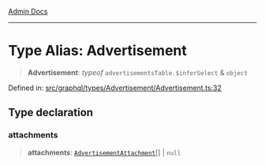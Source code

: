 [Admin Docs](/)

***

# Type Alias: Advertisement

> **Advertisement**: *typeof* `advertisementsTable.$inferSelect` & `object`

Defined in: [src/graphql/types/Advertisement/Advertisement.ts:32](https://github.com/Suyash878/talawa-api/blob/dd80c416ddd46afdb07c628dc824194bc09930cc/src/graphql/types/Advertisement/Advertisement.ts#L32)

## Type declaration

### attachments

> **attachments**: [`AdvertisementAttachment`](../../../AdvertisementAttachment/AdvertisementAttachment/type-aliases/AdvertisementAttachment.md)[] \| `null`
